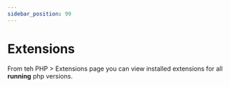 ```yaml
---
sidebar_position: 99
---
```


# Extensions  

From teh PHP > Extensions page you can view installed extensions for all **running** php versions.

